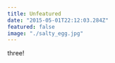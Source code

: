 ```yaml
---
title: Unfeatured
date: "2015-05-01T22:12:03.284Z"
featured: false
image: "./salty_egg.jpg"
---
```


three!
